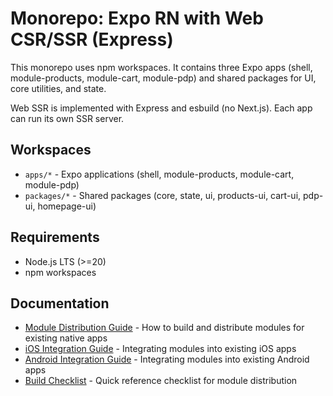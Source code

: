 # Monorepo: Expo RN with Web CSR/SSR (Express)

This monorepo uses npm workspaces. It contains three Expo apps (shell, module-products, module-cart, module-pdp) and shared packages for UI, core utilities, and state.

Web SSR is implemented with Express and esbuild (no Next.js). Each app can run its own SSR server.

## Workspaces

- `apps/*` - Expo applications (shell, module-products, module-cart, module-pdp)
- `packages/*` - Shared packages (core, state, ui, products-ui, cart-ui, pdp-ui, homepage-ui)

## Requirements

- Node.js LTS (>=20)
- npm workspaces

## Documentation

- [Module Distribution Guide](./docs/MODULE_DISTRIBUTION.md) - How to build and distribute modules for existing native apps
- [iOS Integration Guide](./docs/IOS_INTEGRATION.md) - Integrating modules into existing iOS apps
- [Android Integration Guide](./docs/ANDROID_INTEGRATION.md) - Integrating modules into existing Android apps
- [Build Checklist](./docs/BUILD_CHECKLIST.md) - Quick reference checklist for module distribution
